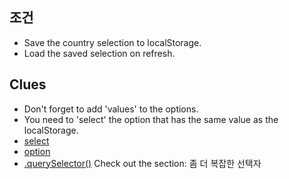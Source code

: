 ## 조건

- Save the country selection to localStorage.
- Load the saved selection on refresh.

## Clues

- Don't forget to add 'values' to the options.
- You need to 'select' the option that has the same value as the localStorage.
- [select]()
- [option](https://developer.mozilla.org/ko/docs/Web/HTML/Element/option)
- [.querySelector()](https://developer.mozilla.org/ko/docs/Web/API/Document/querySelector) Check out the section: 좀 더 복잡한 선택자
